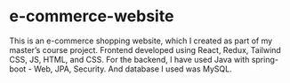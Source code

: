 # e-commerce-website
This is an e-commerce shopping website, which I created as part of my master’s course project. Frontend developed using React, Redux, Tailwind CSS, JS, HTML, and CSS. For the backend, I have used Java with spring-boot - Web, JPA, Security. And database I used was MySQL.
